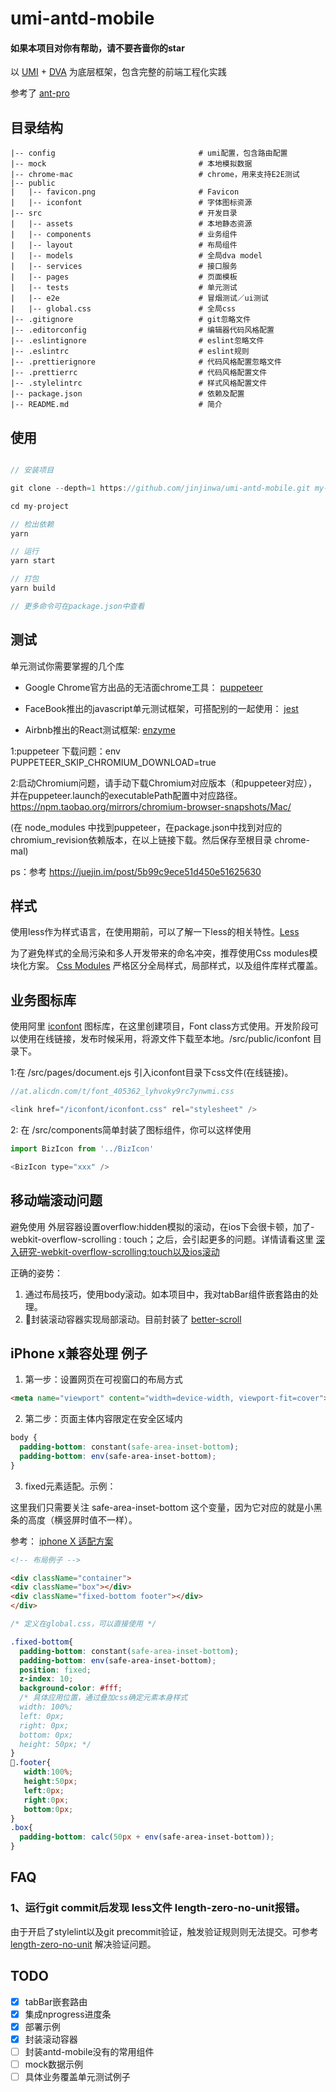 # umi-antd-mobile

#### 如果本项目对你有帮助，请不要吝啬你的star

以 [UMI](https://umijs.org/zh/) + [DVA](https://dvajs.com/) 为底层框架，包含完整的前端工程化实践

参考了 [ant-pro](https://pro.ant.design/index-cn)

## 目录结构

    |-- config                                # umi配置，包含路由配置
    |-- mock                                  # 本地模拟数据
    |-- chrome-mac                            # chrome，用来支持E2E测试
    |-- public                                
    |   |-- favicon.png                       # Favicon
    |   |-- iconfont                          # 字体图标资源
    |-- src                                   # 开发目录
    |   |-- assets                            # 本地静态资源
    |   |-- components                        # 业务组件
    |   |-- layout                            # 布局组件
    |   |-- models                            # 全局dva model
    |   |-- services                          # 接口服务
    |   |-- pages                             # 页面模板
    |   |-- tests                             # 单元测试
    |   |-- e2e                               # 冒烟测试／ui测试
    |   |-- global.css                        # 全局css
    |-- .gitignore                            # git忽略文件
    |-- .editorconfig                         # 编辑器代码风格配置
    |-- .eslintignore                         # eslint忽略文件
    |-- .eslintrc                             # eslint规则
    |-- .prettierignore                       # 代码风格配置忽略文件
    |-- .prettierrc                           # 代码风格配置文件
    |-- .stylelintrc                          # 样式风格配置文件
    |-- package.json                          # 依赖及配置
    |-- README.md                             # 简介

## 使用

```javascript

// 安装项目

git clone --depth=1 https://github.com/jinjinwa/umi-antd-mobile.git my-project

cd my-project

// 检出依赖
yarn

// 运行
yarn start

// 打包
yarn build

// 更多命令可在package.json中查看
```

## 测试

单元测试你需要掌握的几个库

- Google Chrome官方出品的无洁面chrome工具： [puppeteer](https://zhaoqize.github.io/puppeteer-api-zh_CN/#/)

- FaceBook推出的javascript单元测试框架，可搭配别的一起使用： [jest](https://jestjs.io/zh-Hans/)

- Airbnb推出的React测试框架: [enzyme](https://airbnb.io/enzyme/)


1:puppeteer 下载问题：env PUPPETEER_SKIP_CHROMIUM_DOWNLOAD=true 

2:启动Chromium问题，请手动下载Chromium对应版本（和puppeteer对应），并在puppeteer.launch的executablePath配置中对应路径。
https://npm.taobao.org/mirrors/chromium-browser-snapshots/Mac/

(在 node_modules 中找到puppeteer，在package.json中找到对应的chromium_revision依赖版本，在以上链接下载。然后保存至根目录 chrome-mal)

ps：参考 https://juejin.im/post/5b99c9ece51d450e51625630  

## 样式

使用less作为样式语言，在使用期前，可以了解一下less的相关特性。[Less](http://lesscss.org/)

为了避免样式的全局污染和多人开发带来的命名冲突，推荐使用Css modules模块化方案。 [Css Modules](https://github.com/camsong/blog/issues/5)
严格区分全局样式，局部样式，以及组件库样式覆盖。

## 业务图标库
使用阿里 [iconfont](http://iconfont.cn/)  图标库，在这里创建项目，Font class方式使用。开发阶段可以使用在线链接，发布时候采用，将源文件下载至本地。/src/public/iconfont 目录下。

1:在 /src/pages/document.ejs 引入iconfont目录下css文件(在线链接)。

```javascript
//at.alicdn.com/t/font_405362_lyhvoky9rc7ynwmi.css

<link href="/iconfont/iconfont.css" rel="stylesheet" />
```

2: 在 /src/components简单封装了图标组件，你可以这样使用

```javascript
import BizIcon from '../BizIcon'

<BizIcon type="xxx" />
```

## 移动端滚动问题

避免使用 外层容器设置overflow:hidden模拟的滚动，在ios下会很卡顿，加了-webkit-overflow-scrolling : touch；之后，会引起更多的问题。详情请看这里 [深入研究-webkit-overflow-scrolling:touch以及ios滚动](https://www.cnblogs.com/xiahj/p/8036419.html)

正确的姿势：
1. 通过布局技巧，使用body滚动。如本项目中，我对tabBar组件嵌套路由的处理。
2. 封装滚动容器实现局部滚动。目前封装了 [better-scroll](https://github.com/ustbhuangyi/better-scroll)



## iPhone x兼容处理 例子

1. 第一步：设置网页在可视窗口的布局方式

```html
<meta name="viewport" content="width=device-width, viewport-fit=cover">
```
2. 第二步：页面主体内容限定在安全区域内

```css
body {
  padding-bottom: constant(safe-area-inset-bottom);
  padding-bottom: env(safe-area-inset-bottom);
}
```
3. fixed元素适配。示例：

这里我们只需要关注 safe-area-inset-bottom 这个变量，因为它对应的就是小黑条的高度（横竖屏时值不一样）。

参考： [iphone X 适配方案](https://aotu.io/notes/2017/11/27/iphonex/index.html)

```html
<!-- 布局例子 -->

<div className="container">
<div className="box"></div>
<div className="fixed-bottom footer"></div>
</div>
```

```css
/* 定义在global.css，可以直接使用 */

.fixed-bottom{
  padding-bottom: constant(safe-area-inset-bottom);
  padding-bottom: env(safe-area-inset-bottom);
  position: fixed;
  z-index: 10;
  background-color: #fff;
  /* 具体应用位置，通过叠加css确定元素本身样式
  width: 100%;
  left: 0px;
  right: 0px;
  bottom: 0px;
  height: 50px; */
}
.footer{
   width:100%;
   height:50px;
   left:0px;
   right:0px;
   bottom:0px;
}
.box{
  padding-bottom: calc(50px + env(safe-area-inset-bottom));
}
```

## FAQ

### 1、运行git commit后发现 less文件 length-zero-no-unit报错。

由于开启了stylelint以及git precommit验证，触发验证规则则无法提交。可参考 [length-zero-no-unit](https://stylelint.io/user-guide/rules/length-zero-no-unit/) 解决验证问题。

## TODO

- [x] tabBar嵌套路由
- [x] 集成nprogress进度条
- [x] 部署示例
- [x] 封装滚动容器
- [ ] 封装antd-mobile没有的常用组件
- [ ] mock数据示例
- [ ] 具体业务覆盖单元测试例子
